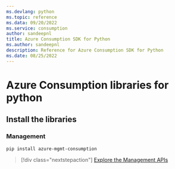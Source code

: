 ```yaml
---
ms.devlang: python
ms.topic: reference
ms.data: 09/20/2022
ms.service: consumption
author: sandeepnl
title: Azure Consumption SDK for Python
ms.author: sandeepnl
description: Reference for Azure Consumption SDK for Python
ms.date: 08/25/2022
---
```

# Azure Consumption libraries for python

## Install the libraries


### Management

```bash
pip install azure-mgmt-consumption
```
> [!div class="nextstepaction"]
> [Explore the Management APIs](/python/api/overview/azure/mgmt-consumption-readme)